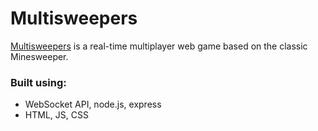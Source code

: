 # Multisweepers
 [Multisweepers]() is a real-time multiplayer web game based on the classic Minesweeper.
### Built using:
- WebSocket API, node.js, express
- HTML, JS, CSS
